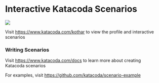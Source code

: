 # Interactive Katacoda Scenarios

[![](http://shields.katacoda.com/katacoda/kothar/count.svg)](https://www.katacoda.com/kothar "Get your profile on Katacoda.com")

Visit https://www.katacoda.com/kothar to view the profile and interactive scenarios

### Writing Scenarios
Visit https://www.katacoda.com/docs to learn more about creating Katacoda scenarios

For examples, visit https://github.com/katacoda/scenario-example
